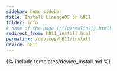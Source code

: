 ```yaml
---
sidebar: home_sidebar
title: Install LineageOS on h811
folder: info
# name of the page (/{{permalink}}.html)
redirect_from: h811_install.html
permalink: /devices/h811/install
device: h811
---
```

{% include templates/device_install.md %}
